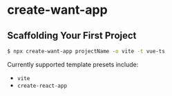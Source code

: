 # create-want-app

## Scaffolding Your First Project

```bash
$ npx create-want-app projectName -o vite -t vue-ts
```

Currently supported template presets include:

- `vite`
- `create-react-app`
